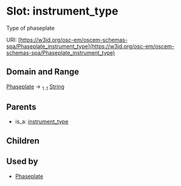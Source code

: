 
# Slot: instrument_type

Type of phaseplate

URI: [https://w3id.org/osc-em/oscem-schemas-spa/Phaseplate_instrument_type](https://w3id.org/osc-em/oscem-schemas-spa/Phaseplate_instrument_type)


## Domain and Range

[Phaseplate](Phaseplate.md) &#8594;  <sub>1..1</sub> [String](types/String.md)

## Parents

 *  is_a: [instrument_type](instrument_type.md)

## Children


## Used by

 * [Phaseplate](Phaseplate.md)
